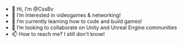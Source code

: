 - 👋 Hi, I’m @CssBv
- 👀 I’m interested in videogames & networking!
- 🌱 I’m currently learning how to code and build games!
- 💞️ I’m looking to collaborate on Unity and Unreal Engine communities
- 📫 How to reach me? I still don't know!

<!---
CssBv/CssBv is a ✨ special ✨ repository because its `README.md` (this file) appears on your GitHub profile.
You can click the Preview link to take a look at your changes.
--->

